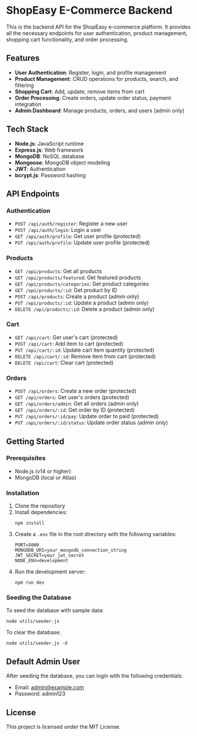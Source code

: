 # ShopEasy E-Commerce Backend

This is the backend API for the ShopEasy e-commerce platform. It provides all the necessary endpoints for user authentication, product management, shopping cart functionality, and order processing.

## Features

- **User Authentication**: Register, login, and profile management
- **Product Management**: CRUD operations for products, search, and filtering
- **Shopping Cart**: Add, update, remove items from cart
- **Order Processing**: Create orders, update order status, payment integration
- **Admin Dashboard**: Manage products, orders, and users (admin only)

## Tech Stack

- **Node.js**: JavaScript runtime
- **Express.js**: Web framework
- **MongoDB**: NoSQL database
- **Mongoose**: MongoDB object modeling
- **JWT**: Authentication
- **bcrypt.js**: Password hashing

## API Endpoints

### Authentication

- `POST /api/auth/register`: Register a new user
- `POST /api/auth/login`: Login a user
- `GET /api/auth/profile`: Get user profile (protected)
- `PUT /api/auth/profile`: Update user profile (protected)

### Products

- `GET /api/products`: Get all products
- `GET /api/products/featured`: Get featured products
- `GET /api/products/categories`: Get product categories
- `GET /api/products/:id`: Get product by ID
- `POST /api/products`: Create a product (admin only)
- `PUT /api/products/:id`: Update a product (admin only)
- `DELETE /api/products/:id`: Delete a product (admin only)

### Cart

- `GET /api/cart`: Get user's cart (protected)
- `POST /api/cart`: Add item to cart (protected)
- `PUT /api/cart/:id`: Update cart item quantity (protected)
- `DELETE /api/cart/:id`: Remove item from cart (protected)
- `DELETE /api/cart`: Clear cart (protected)

### Orders

- `POST /api/orders`: Create a new order (protected)
- `GET /api/orders`: Get user's orders (protected)
- `GET /api/orders/admin`: Get all orders (admin only)
- `GET /api/orders/:id`: Get order by ID (protected)
- `PUT /api/orders/:id/pay`: Update order to paid (protected)
- `PUT /api/orders/:id/status`: Update order status (admin only)

## Getting Started

### Prerequisites

- Node.js (v14 or higher)
- MongoDB (local or Atlas)

### Installation

1. Clone the repository
2. Install dependencies:
   ```
   npm install
   ```
3. Create a `.env` file in the root directory with the following variables:
   ```
   PORT=5000
   MONGODB_URI=your_mongodb_connection_string
   JWT_SECRET=your_jwt_secret
   NODE_ENV=development
   ```
4. Run the development server:
   ```
   npm run dev
   ```

### Seeding the Database

To seed the database with sample data:
```
node utils/seeder.js
```

To clear the database:
```
node utils/seeder.js -d
```

## Default Admin User

After seeding the database, you can login with the following credentials:
- Email: admin@example.com
- Password: admin123

## License

This project is licensed under the MIT License.